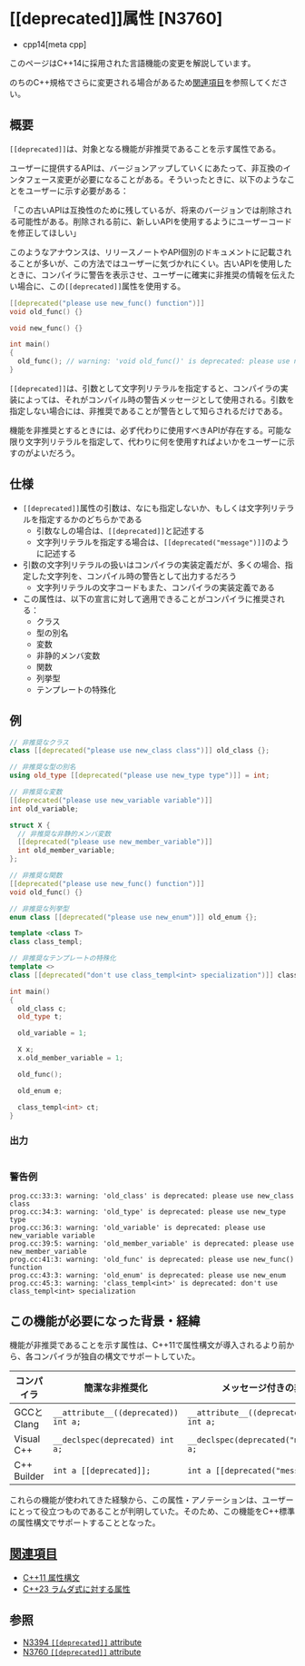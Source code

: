 # [[deprecated]]属性 [N3760]
* cpp14[meta cpp]

<!-- start lang caution -->

このページはC++14に採用された言語機能の変更を解説しています。

のちのC++規格でさらに変更される場合があるため[関連項目](#relative_page)を参照してください。

<!-- last lang caution -->

## 概要
`[[deprecated]]`は、対象となる機能が非推奨であることを示す属性である。

ユーザーに提供するAPIは、バージョンアップしていくにあたって、非互換のインタフェース変更が必要になることがある。そういったときに、以下のようなことをユーザーに示す必要がある：

「この古いAPIは互換性のために残しているが、将来のバージョンでは削除される可能性がある。削除される前に、新しいAPIを使用するようにユーザーコードを修正してほしい」

このようなアナウンスは、リリースノートやAPI個別のドキュメントに記載されることが多いが、この方法ではユーザーに気づかれにくい。古いAPIを使用したときに、コンパイラに警告を表示させ、ユーザーに確実に非推奨の情報を伝えたい場合に、この`[[deprecated]]`属性を使用する。

```cpp
[[deprecated("please use new_func() function")]]
void old_func() {}

void new_func() {}

int main()
{
  old_func(); // warning: 'void old_func()' is deprecated: please use new_func() function
}
```

`[[deprecated]]`は、引数として文字列リテラルを指定すると、コンパイラの実装によっては、それがコンパイル時の警告メッセージとして使用される。引数を指定しない場合には、非推奨であることが警告として知らされるだけである。

機能を非推奨とするときには、必ず代わりに使用すべきAPIが存在する。可能な限り文字列リテラルを指定して、代わりに何を使用すればよいかをユーザーに示すのがよいだろう。


## 仕様
- `[[deprecated]]`属性の引数は、なにも指定しないか、もしくは文字列リテラルを指定するかのどちらかである
    - 引数なしの場合は、`[[deprecated]]`と記述する
	- 文字列リテラルを指定する場合は、`[[deprecated("message")]]`のように記述する
- 引数の文字列リテラルの扱いはコンパイラの実装定義だが、多くの場合、指定した文字列を、コンパイル時の警告として出力するだろう
    - 文字列リテラルの文字コードもまた、コンパイラの実装定義である
- この属性は、以下の宣言に対して適用できることがコンパイラに推奨される：
    - クラス
    - 型の別名
    - 変数
    - 非静的メンバ変数
    - 関数
    - 列挙型
    - テンプレートの特殊化


## 例
```cpp example
// 非推奨なクラス
class [[deprecated("please use new_class class")]] old_class {};

// 非推奨な型の別名
using old_type [[deprecated("please use new_type type")]] = int;

// 非推奨な変数
[[deprecated("please use new_variable variable")]]
int old_variable;

struct X {
  // 非推奨な非静的メンバ変数
  [[deprecated("please use new_member_variable")]]
  int old_member_variable;
};

// 非推奨な関数
[[deprecated("please use new_func() function")]]
void old_func() {}

// 非推奨な列挙型
enum class [[deprecated("please use new_enum")]] old_enum {};

template <class T>
class class_templ;

// 非推奨なテンプレートの特殊化
template <>
class [[deprecated("don't use class_templ<int> specialization")]] class_templ<int> {};

int main()
{
  old_class c;
  old_type t;

  old_variable = 1;

  X x;
  x.old_member_variable = 1;

  old_func();

  old_enum e;

  class_templ<int> ct;
}
```

### 出力
```
```

### 警告例
```
prog.cc:33:3: warning: 'old_class' is deprecated: please use new_class class
prog.cc:34:3: warning: 'old_type' is deprecated: please use new_type type
prog.cc:36:3: warning: 'old_variable' is deprecated: please use new_variable variable
prog.cc:39:5: warning: 'old_member_variable' is deprecated: please use new_member_variable
prog.cc:41:3: warning: 'old_func' is deprecated: please use new_func() function
prog.cc:43:3: warning: 'old_enum' is deprecated: please use new_enum
prog.cc:45:3: warning: 'class_templ<int>' is deprecated: don't use class_templ<int> specialization
```


## この機能が必要になった背景・経緯
機能が非推奨であることを示す属性は、C++11で属性構文が導入されるより前から、各コンパイラが独自の構文でサポートしていた。

| コンパイラ  | 簡潔な非推奨化 | メッセージ付きの非推奨化 |
|-------------|----------------|--------------------------|
| GCCとClang  | `__attribute__((deprecated)) int a;` | `__attribute__((deprecated("message"))) int a;` |
| Visual C++  | `__declspec(deprecated) int a;`      | `__declspec(deprecated("message")) int a;` |
| C++ Builder | `int a [[deprecated]];`              | `int a [[deprecated("message")]];` |

これらの機能が使われてきた経験から、この属性・アノテーションは、ユーザーにとって役立つものであることが判明していた。そのため、この機能をC++標準の属性構文でサポートすることとなった。


## <a id="relative-page" href="#relative-page">関連項目</a>
- [C++11 属性構文](/lang/cpp11/attributes.md)
- [C++23 ラムダ式に対する属性](/lang/cpp23/attributes_on_lambda_expressions.md)


## 参照
- [N3394 `[[deprecated]]` attribute](http://www.open-std.org/jtc1/sc22/wg21/docs/papers/2012/n3394.html)
- [N3760 `[[deprecated]]` attribute](http://www.open-std.org/jtc1/sc22/wg21/docs/papers/2013/n3760.html)